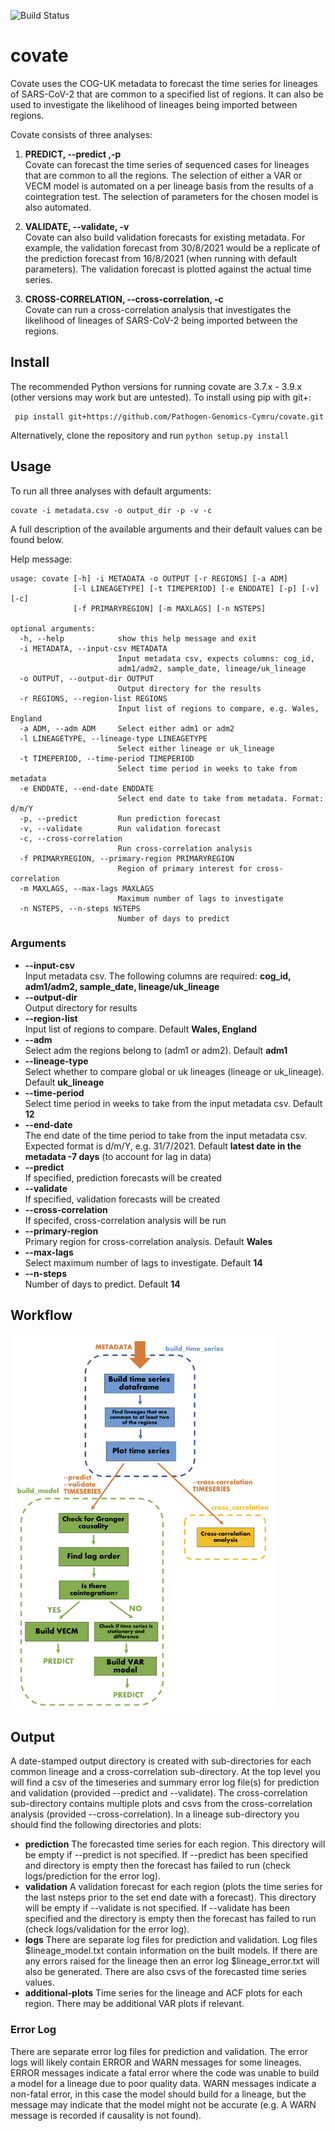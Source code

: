 ![Build Status](https://github.com/Pathogen-Genomics-Cymru/covate/workflows/Covate-CI/badge.svg)
# covate #
Covate uses the COG-UK metadata to forecast the time series for lineages of SARS-CoV-2 that are common to a specified list of regions. It can also be used to investigate the likelihood of lineages being imported between regions.

Covate consists of three analyses:
1) **PREDICT, --predict ,-p** <br />
Covate can forecast the time series of sequenced cases for lineages that are common to all the regions. The selection of either a VAR or VECM model is automated on a per lineage basis from the results of a cointegration test. The selection of parameters for the chosen model is also automated.

2) **VALIDATE, --validate, -v** <br />
Covate can also build validation forecasts for existing metadata. For example, the validation forecast from 30/8/2021 would be a replicate of the prediction forecast from 16/8/2021 (when running with default parameters). The validation forecast is plotted against the actual time series.

3) **CROSS-CORRELATION, --cross-correlation, -c** <br />
Covate can run a cross-correlation analysis that investigates the likelihood of lineages of SARS-CoV-2 being imported between the regions.

## Install ##
The recommended Python versions for running covate are 3.7.x - 3.9.x (other versions may work but are untested). To install using pip with git+:
```
 pip install git+https://github.com/Pathogen-Genomics-Cymru/covate.git
```
Alternatively, clone the repository and run `python setup.py install`

## Usage ##

To run all three analyses with default arguments:
```
covate -i metadata.csv -o output_dir -p -v -c
```
A full description of the available arguments and their default values can be found below.


Help message:
```
usage: covate [-h] -i METADATA -o OUTPUT [-r REGIONS] [-a ADM]
              [-l LINEAGETYPE] [-t TIMEPERIOD] [-e ENDDATE] [-p] [-v] [-c]
              [-f PRIMARYREGION] [-m MAXLAGS] [-n NSTEPS]

optional arguments:
  -h, --help            show this help message and exit
  -i METADATA, --input-csv METADATA
                        Input metadata csv, expects columns: cog_id,
                        adm1/adm2, sample_date, lineage/uk_lineage
  -o OUTPUT, --output-dir OUTPUT
                        Output directory for the results
  -r REGIONS, --region-list REGIONS
                        Input list of regions to compare, e.g. Wales, England
  -a ADM, --adm ADM     Select either adm1 or adm2
  -l LINEAGETYPE, --lineage-type LINEAGETYPE
                        Select either lineage or uk_lineage
  -t TIMEPERIOD, --time-period TIMEPERIOD
                        Select time period in weeks to take from metadata
  -e ENDDATE, --end-date ENDDATE
                        Select end date to take from metadata. Format: d/m/Y
  -p, --predict         Run prediction forecast
  -v, --validate        Run validation forecast
  -c, --cross-correlation
                        Run cross-correlation analysis
  -f PRIMARYREGION, --primary-region PRIMARYREGION
                        Region of primary interest for cross-correlation
  -m MAXLAGS, --max-lags MAXLAGS
                        Maximum number of lags to investigate
  -n NSTEPS, --n-steps NSTEPS
                        Number of days to predict
```

### Arguments ###
* **--input-csv** <br /> Input metadata csv. The following columns are required: **cog_id, adm1/adm2, sample_date, lineage/uk_lineage**
* **--output-dir** <br /> Output directory for results
* **--region-list** <br /> Input list of regions to compare. Default **Wales, England**
* **--adm** <br /> Select adm the regions belong to (adm1 or adm2). Default **adm1**
* **--lineage-type** <br /> Select whether to compare global or uk lineages (lineage or uk_lineage). Default **uk_lineage**
* **--time-period** <br /> Select time period in weeks to take from the input metadata csv. Default **12**
* **--end-date** <br /> The end date of the time period to take from the input metadata csv. Expected format is d/m/Y, e.g. 31/7/2021. Default **latest date in the metadata -7 days** (to account for lag in data)
* **--predict** <br /> If specified, prediction forecasts will be created
* **--validate** <br /> If specified, validation forecasts will be created
* **--cross-correlation** <br /> If specifed, cross-correlation analysis will be run
* **--primary-region** <br /> Primary region for cross-correlation analysis. Default **Wales**
* **--max-lags** <br /> Select maximum number of lags to investigate. Default **14**
* **--n-steps** <br /> Number of days to predict. Default **14**

## Workflow ##
<img height="600" src="https://github.com/Pathogen-Genomics-Cymru/covate/blob/main/covate-workflow.png" />

## Output ##
A date-stamped output directory is created with sub-directories for each common lineage and a cross-correlation sub-directory. At the top level you will find a csv of the timeseries and summary error log file(s) for prediction and validation (provided --predict and --validate). The cross-correlation sub-directory contains multiple plots and csvs from the cross-correlation analysis (provided --cross-correlation). In a lineage sub-directory you should find the following directories and plots:
* **prediction** The forecasted time series for each region. This directory will be empty if --predict is not specified. If --predict has been specified and directory is empty then the forecast has failed to run (check logs/prediction for the error log).
* **validation** A validation forecast for each region (plots the time series for the last nsteps prior to the set end date with a forecast). This directory will be empty if --validate is not specified. If --validate has been specified and the directory is empty then the forecast has failed to run (check logs/validation for the error log).
* **logs** There are separate log files for prediction and validation. Log files $lineage_model.txt contain information on the built models. If there are any errors raised for the lineage then an error log $lineage_error.txt will also be generated. There are also csvs of the forecasted time series values.
* **additional-plots** Time series for the lineage and ACF plots for each region. There may be additional VAR plots if relevant.

### Error Log ###
There are separate error log files for prediction and validation. The error logs will likely contain ERROR and WARN messages for some lineages. ERROR messages indicate a fatal error where the code was unable to build a model for a lineage due to poor quality data. WARN messages indicate a non-fatal error, in this case the model should build for a lineage, but the message may indicate that the model might not be accurate (e.g. A WARN message is recorded if causality is not found). 
